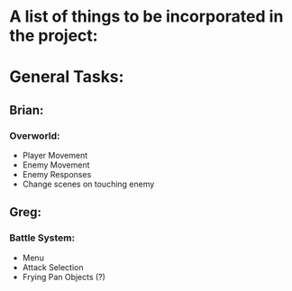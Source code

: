 # A list of things to be incorporated in the project:

# General Tasks:

## Brian:
### Overworld:
- Player Movement
- Enemy Movement
- Enemy Responses
- Change scenes on touching enemy

## Greg:
### Battle System:
- Menu
- Attack Selection
- Frying Pan Objects (?)
